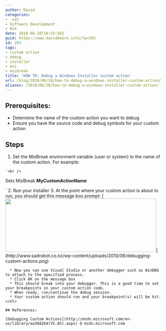 ```yaml
---
author: David
categories:
- .net
- Software Development
- WiX
date: 2010-06-28T10:53:58Z
guid: https://www.davidmoore.info/?p=293
id: 293
tags:
- custom action
- debug
- installer
- msi
- msibreak
title: 'HOW TO: Debug a Windows Installer custom action'
url: /blog/2010/06/28/how-to-debug-a-windows-installer-custom-action/
aliases: /2010/06/28/how-to-debug-a-windows-installer-custom-action/
---
```


## Prerequisites:

  * Determine the name of the custom action you want to debug
  * Ensure you have the source code and debug symbols for your custom action

## Steps

  1. Set the MsiBreak environment variable (user or system) to the name of the custom action. For example:
  
    `<br />
Setx MsiBreak <strong>MyCustomActionName</p>
<p></strong>`
  2. Run your installer
  3. At the point where your custom action is about to run, you should get this message box prompt: 
    [<img class="alignnone size-full wp-image-294" title="Debugging Custom Actions" src="http://www.sadrobot.co.nz/wp-content/uploads/2010/06/debugging-custom-actions.png" alt="" width="478" height="169" />](http://www.sadrobot.co.nz/wp-content/uploads/2010/06/debugging-custom-actions.png)</li> 
    
      * Now you can use Visual Studio or another debugger such as WinDBG to attach to the specified process.
      * Click OK on the message box
      * This should break into your debugger. This is a good time to set your breakpoints in your custom action code.
      * When ready, run/continue the debug session.
      * Your custom action should run and your breakpoint(s) will be hit.</ol> 
    
    ## References:
    
    [Debugging Custom Actions](http://msdn.microsoft.com/en-us/library/aa368264(VS.85).aspx) @ msdn.microsoft.com
